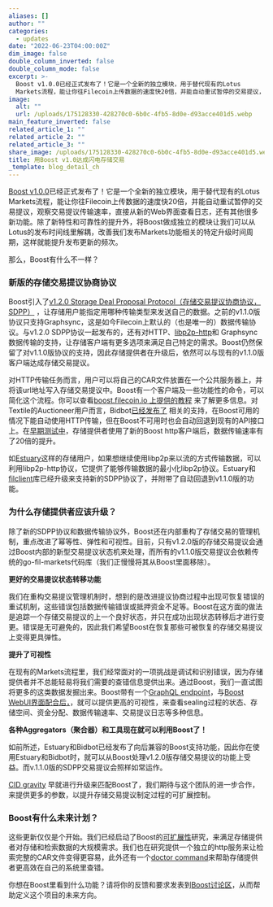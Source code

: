 ```yaml
---
aliases: []
author: ""
categories:
  - updates
date: "2022-06-23T04:00:00Z"
dim_image: false
double_column_inverted: false
double_column_mode: false
excerpt: >-
  Boost v1.0.0已经正式发布了！它是一个全新的独立模块，用于替代现有的Lotus
  Markets流程，能让你往Filecoin上传数据的速度快20倍，并能自动重试暂停的交易提议，观察交易提议传输速率，直接从新的Web界面查看日志，还有其他很多新功能。
image:
  alt: ""
  url: /uploads/175128330-428270c0-6b0c-4fb5-8d0e-d93acce401d5.webp
main_feature_inverted: false
related_article_1: ""
related_article_2: ""
related_article_3: ""
share_image: /uploads/175128330-428270c0-6b0c-4fb5-8d0e-d93acce401d5.webp
title: 用Boost v1.0达成闪电存储交易
_template: blog_detail_ch
---
```


[Boost v1.0.0](https://github.com/filecoin-project/boost/releases/tag/v1.0.0)已经正式发布了！它是一个全新的独立模块，用于替代现有的Lotus Markets流程，能让你往Filecoin上传数据的速度快20倍，并能自动重试暂停的交易提议，观察交易提议传输速率，直接从新的Web界面查看日志，还有其他很多新功能。除了新特性和可靠性的提升外，将Boost做成独立的模块让我们可以从Lotus的发布时间线里解耦，改善我们发布Markets功能相关的特定升级时间周期，这样就能提升发布更新的频次。

那么，Boost有什么不一样？

### 新版的存储交易提议协商协议

Boost引入了[v1.2.0 Storage Deal Proposal Protocol（存储交易提议协商协议，SDPP）](https://boost.filecoin.io/boost-architecture/libp2p-protocols#propose-storage-deal-protocol) ，让存储用户能指定用哪种传输类型来发送自己的数据。之前的v1.1.0版协议只支持Graphsync，这是如今Filecoin上默认的（也是唯一的）数据传输协议。与v1.2.0 SDPP协议一起发布的，还有对HTTP、[libp2p-http](https://github.com/libp2p/go-libp2p-http)和 Graphsync数据传输的支持，让存储客户端有更多选项来满足自己特定的需求。Boost仍然保留了对v1.1.0版协议的支持，因此存储提供者在升级后，依然可以与现有的v1.1.0版客户端达成存储交易提议。

对HTTP传输任务而言，用户可以将自己的CAR文件放置在一个公共服务器上，并将该url地址写入存储交易提议中。Boost有一个客户端及一些功能性的命令，可以简化这个流程。你可以查看[boost.filecoin.io 上提供的教程](https://boost.filecoin.io/tutorials/how-to-store-files-with-boost-on-filecoin) 来了解更多信息。对Textile的Auctioneer用户而言，Bidbot[已经发布了](https://github.com/textileio/bidbot/releases/tag/v0.1.14) 相关的支持，在Boost可用的情况下能自动使用HTTP传输，但在Boost不可用时也会自动回退到现有的API接口上。在[早期测试中](https://github.com/filecoin-project/boost/discussions/403)，存储提供者使用了新的Boost http客户端后，数据传输速率有了20倍的提升。

如[Estuary](https://estuary.tech/)这样的存储用户，如果想继续使用libp2p来以流的方式传输数据，可以利用libp2p-http协议，它提供了能够传输数据的最小化libp2p协议。Estuary和[filclient](https://github.com/application-research/filclient)库已经升级来支持新的SDPP协议了，并附带了自动回退到v1.1.0版的功能。

### 为什么存储提供者应该升级？

除了新的SDPP协议和数据传输协议外，Boost还在内部重构了存储交易的管理机制，重点改进了幂等性、弹性和可视性。目前，只有v1.2.0版的存储交易提议会通过Boost内部的新型交易提议状态机来处理，而所有的v1.1.0版交易提议会依赖传统的go-fil-markets代码库（我们正慢慢将其从Boost里面移除）。

**更好的交易提议状态转移功能**

我们在重构交易提议管理机制时，想到的是改进提议协商过程中出现可恢复错误的重试机制，这些错误包括数据传输错误或抵押资金不足等。Boost在这方面的做法是追踪一个存储交易提议的上一个良好状态，并只在成功出现状态转移后才进行变更。错误是无可避免的，因此我们希望Boost在恢复那些可被恢复的存储交易提议上变得更具弹性。

**提升了可视性**

在现有的Markets流程里，我们经常面对的一项挑战是调试和识别错误，因为存储提供者并不总能轻易将我们需要的查错信息提供出来。通过Boost，我们一直试图将更多的这类数据发掘出来。Boost带有一个[GraphQL endpoint](https://boost.filecoin.io/graphql-api)，与[Boost WebUI界面配合后，](https://boost.filecoin.io/features#web-ui)，就可以提供更高的可视性，来查看sealing过程的状态、存储空间、资金分配、数据传输速率、交易提议日志等多种信息。

**各种Aggregators（聚合器）和工具现在就可以利用Boost了！**

如前所述，Estuary和Bidbot已经发布了向后兼容的Boost支持功能，因此你在使用Estuary和Bidbot时，就可以从Boost处理v1.2.0版存储交易提议的功能上受益。而v.1.1.0版的SDPP交易提议会照样如常运作。

[CID gravity](https://www.cidgravity.com/) 早就进行升级来匹配Boost了，我们期待与这个团队的进一步合作，来提供更多的参数，以提升存储交易提议制定过程的可扩展控制。

### Boost有什么未来计划？

这些更新仅仅是个开始。我们已经启动了Boost的[可扩展性](https://github.com/filecoin-project/boost/discussions/555)研究，来满足存储提供者对存储和检索数据的大规模需求。我们也在研究提供一个独立的http服务来让检索完整的CAR文件变得更容易，此外还有一个[doctor command](https://github.com/filecoin-project/boost/issues/582)来帮助存储提供者更高效在自己的系统里查错。

你想在Boost里看到什么功能？请将你的反馈和要求发表到[Boost讨论区](https://github.com/filecoin-project/boost/discussions)，从而帮助定义这个项目的未来方向。
